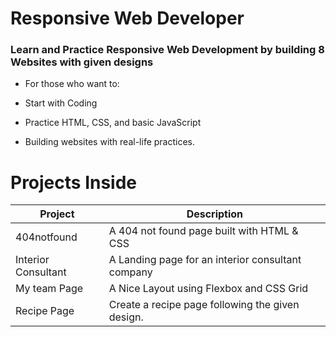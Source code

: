 # Responsive Web Developer
### Learn and Practice Responsive Web Development by building 8 Websites with given designs

* For those who want to:
- Start with Coding

- Practice HTML, CSS, and basic JavaScript

- Building websites with real-life practices.

# Projects Inside

| Project      | Description |
| ----------- | ----------- |
| 404notfound | A 404 not found page built with HTML & CSS |
| Interior Consultant | A Landing page for an interior consultant company |
| My team Page | A Nice Layout using Flexbox and CSS Grid |
| Recipe Page | Create a recipe page following the given design.|

